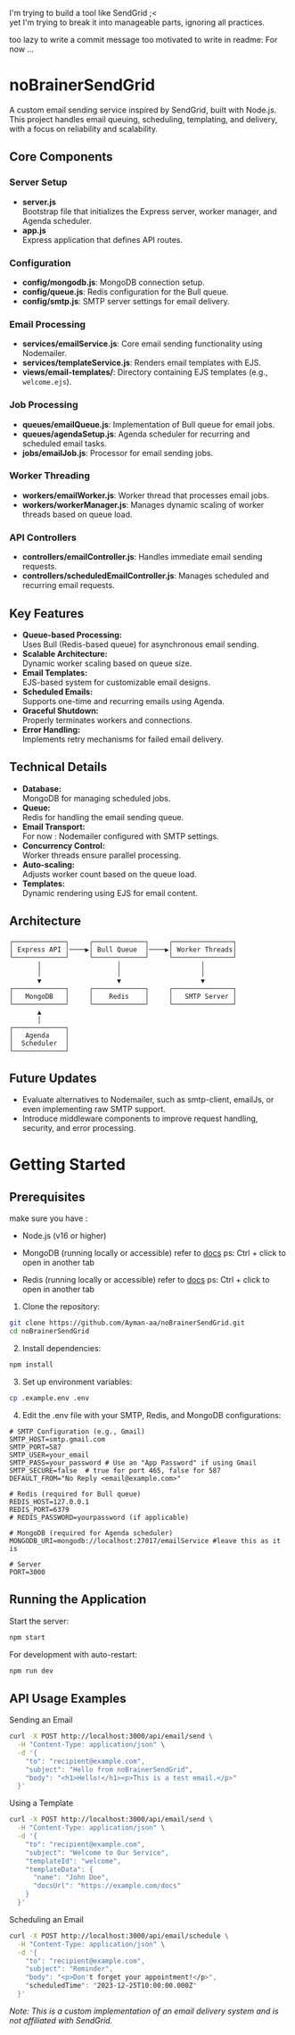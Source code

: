 I'm trying to build a tool like SendGrid ;<  
yet I'm trying to break it into manageable parts, ignoring all practices.

too lazy to write a commit message too motivated to write in readme:
For now ...

# noBrainerSendGrid

A custom email sending service inspired by SendGrid, built with Node.js. This project handles email queuing, scheduling, templating, and delivery, with a focus on reliability and scalability.

## Core Components

### Server Setup
- **server.js**  
    Bootstrap file that initializes the Express server, worker manager, and Agenda scheduler.
- **app.js**  
    Express application that defines API routes.

### Configuration
- **config/mongodb.js**: MongoDB connection setup.
- **config/queue.js**: Redis configuration for the Bull queue.
- **config/smtp.js**: SMTP server settings for email delivery.

### Email Processing
- **services/emailService.js**: Core email sending functionality using Nodemailer.
- **services/templateService.js**: Renders email templates with EJS.
- **views/email-templates/**: Directory containing EJS templates (e.g., `welcome.ejs`).

### Job Processing
- **queues/emailQueue.js**: Implementation of Bull queue for email jobs.
- **queues/agendaSetup.js**: Agenda scheduler for recurring and scheduled email tasks.
- **jobs/emailJob.js**: Processor for email sending jobs.

### Worker Threading
- **workers/emailWorker.js**: Worker thread that processes email jobs.
- **workers/workerManager.js**: Manages dynamic scaling of worker threads based on queue load.

### API Controllers
- **controllers/emailController.js**: Handles immediate email sending requests.
- **controllers/scheduledEmailController.js**: Manages scheduled and recurring email requests.

## Key Features
- **Queue-based Processing:**  
    Uses Bull (Redis-based queue) for asynchronous email sending.
- **Scalable Architecture:**  
    Dynamic worker scaling based on queue size.
- **Email Templates:**  
    EJS-based system for customizable email designs.
- **Scheduled Emails:**  
    Supports one-time and recurring emails using Agenda.
- **Graceful Shutdown:**  
    Properly terminates workers and connections.
- **Error Handling:**  
    Implements retry mechanisms for failed email delivery.

## Technical Details
- **Database:**  
    MongoDB for managing scheduled jobs.
- **Queue:**  
    Redis for handling the email sending queue.
- **Email Transport:**  
    For now : Nodemailer configured with SMTP settings.
- **Concurrency Control:**  
    Worker threads ensure parallel processing.
- **Auto-scaling:**  
    Adjusts worker count based on the queue load.
- **Templates:**  
    Dynamic rendering using EJS for email content.

## Architecture
```
┌─────────────┐     ┌─────────────┐     ┌───────────────┐
│ Express API │────▶│ Bull Queue  │────▶│ Worker Threads│
└─────────────┘     └─────────────┘     └───────────────┘
       │                   │                    │
       │                   │                    │
       ▼                   ▼                    ▼
┌─────────────┐     ┌─────────────┐     ┌───────────────┐
│   MongoDB   │     │    Redis    │     │   SMTP Server │
└─────────────┘     └─────────────┘     └───────────────┘
       ▲
       │
┌─────────────┐
│   Agenda    │
│  Scheduler  │
└─────────────┘
```
## Future Updates

- Evaluate alternatives to Nodemailer, such as smtp-client, emailJs, or even implementing raw SMTP support.
- Introduce middleware components to improve request handling, security, and error processing.

# Getting Started

## Prerequisites
make sure you have :
- Node.js (v16 or higher) 
- MongoDB (running locally or accessible) refer to [docs](https://www.mongodb.com/docs/manual/installation/) ps: Ctrl + click to open in another tab

- Redis (running locally or accessible) refer to [docs](https://redis.io/docs/latest/operate/oss_and_stack/install/install-redis/) ps: Ctrl + click to open in another tab

1. Clone the repository:

```bash
git clone https://github.com/Ayman-aa/noBrainerSendGrid.git
cd noBrainerSendGrid
```

2. Install dependencies:
```bash
npm install
```

3. Set up environment variables:
```bash
cp .example.env .env
```

4. Edit the .env file with your SMTP, Redis, and MongoDB configurations:
```
# SMTP Configuration (e.g., Gmail)
SMTP_HOST=smtp.gmail.com
SMTP_PORT=587
SMTP_USER=your_email
SMTP_PASS=your_password # Use an "App Password" if using Gmail
SMTP_SECURE=false  # true for port 465, false for 587
DEFAULT_FROM="No Reply <email@example.com>"

# Redis (required for Bull queue)
REDIS_HOST=127.0.0.1
REDIS_PORT=6379
# REDIS_PASSWORD=yourpassword (if applicable)

# MongoDB (required for Agenda scheduler)
MONGODB_URI=mongodb://localhost:27017/emailService #leave this as it is

# Server
PORT=3000
```

## Running the Application

Start the server:
```bash
npm start
```

For development with auto-restart:
```bash
npm run dev
```

## API Usage Examples

Sending an Email

```bash
curl -X POST http://localhost:3000/api/email/send \
  -H "Content-Type: application/json" \
  -d '{
    "to": "recipient@example.com",
    "subject": "Hello from noBrainerSendGrid",
    "body": "<h1>Hello!</h1><p>This is a test email.</p>"
  }'
```

Using a Template
```bash
curl -X POST http://localhost:3000/api/email/send \
  -H "Content-Type: application/json" \
  -d '{
    "to": "recipient@example.com",
    "subject": "Welcome to Our Service",
    "templateId": "welcome",
    "templateData": {
      "name": "John Doe",
      "docsUrl": "https://example.com/docs"
    }
  }'
```

Scheduling an Email
```bash
curl -X POST http://localhost:3000/api/email/schedule \
  -H "Content-Type: application/json" \
  -d '{
    "to": "recipient@example.com",
    "subject": "Reminder",
    "body": "<p>Don't forget your appointment!</p>",
    "scheduledTime": "2023-12-25T10:00:00.000Z"
  }'
```

*Note: This is a custom implementation of an email delivery system and is not affiliated with SendGrid.*